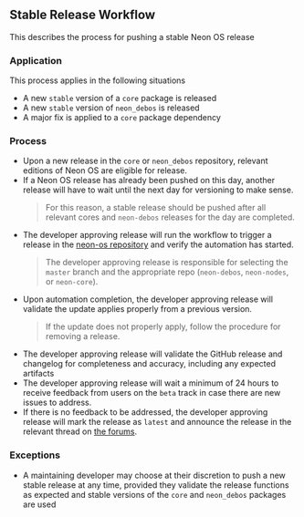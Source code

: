 ## Stable Release Workflow
This describes the process for pushing a stable Neon OS release

### Application
This process applies in the following situations
- A new `stable` version of a `core` package is released
- A new `stable` version of `neon_debos` is released
- A major fix is applied to a `core` package dependency

### Process
- Upon a new release in the `core` or `neon_debos` repository, relevant editions
  of Neon OS are eligible for release.
- If a Neon OS release has already been pushed on this day, another release will
  have to wait until the next day for versioning to make sense.
  > For this reason, a stable release should be pushed after all relevant cores
    and `neon-debos` releases for the day are completed.
- The developer approving release will run the workflow to trigger a release in
  the [neon-os repository](https://github.com/NeonGeckoCom/neon-os/actions/workflows/manual_release.yaml)
  and verify the automation has started.
  > The developer approving release is responsible for selecting the `master` 
    branch and the appropriate repo (`neon-debos`, `neon-nodes`, or `neon-core`).
- Upon automation completion, the developer approving release will validate the
  update applies properly from a previous version.
  > If the update does not properly apply, follow the procedure for removing a 
    release.
- The developer approving release will validate the GitHub release and changelog
  for completeness and accuracy, including any expected artifacts
- The developer approving release will wait a minimum of 24 hours to receive
  feedback from users on the `beta` track in case there are new issues to 
  address.
- If there is no feedback to be addressed, the developer approving release will 
  mark the release as `latest` and announce the release in the relevant thread 
  on [the forums](https://community.openconversational.ai).

### Exceptions
- A maintaining developer may choose at their discretion to push a new stable
  release at any time, provided they validate the release functions as expected
  and stable versions of the `core` and `neon_debos` packages are used
